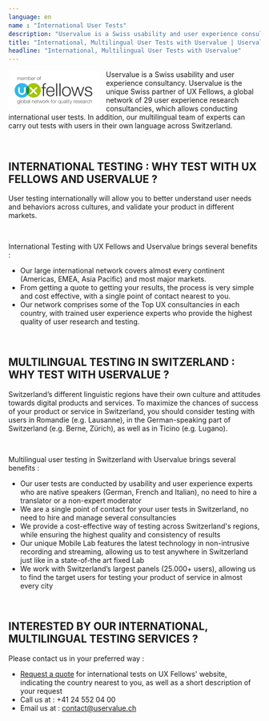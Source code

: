 ```yaml
---
language: en
name : "International User Tests"
description: "Uservalue is a Swiss usability and user experience consultancy. Uservalue is the unique Swiss partner of UX Fellows, a global network of 29 user experience research consultancies, which allows conducting international user tests. In addition, our multilingual team of experts can carry out tests with users in their own language across Switzerland."
title: "International, Multilingual User Tests with Uservalue | Uservalue, Switzerland"
headline: "International, Multilingual User Tests with Uservalue" 
---
```

<p align=justify><img align=left alt="ux fellows" src=/dist/img/resize/ux_logo_claim_member_RGB-medium-180x80.png style=width:180px;float:left;height:80px;PADDING-RIGHT:15px width=180 height=80 /></p>

Uservalue is a Swiss usability and user experience consultancy. Uservalue is the unique Swiss partner of UX Fellows, a global network of 29 user experience research consultancies, which allows conducting international user tests. In addition, our multilingual team of experts can carry out tests with users in their own language across Switzerland.

<p align=justify>

<br />

## INTERNATIONAL TESTING : WHY TEST WITH UX FELLOWS AND USERVALUE ?

User testing internationally will allow you to better understand user needs and behaviors across cultures, and validate your product in different markets.

<br />

International Testing with UX Fellows and Uservalue brings several benefits :

* Our large international network covers almost every continent (Americas, EMEA, Asia Pacific) and most major markets.
* From getting a quote to getting your results, the process is very simple and cost effective, with a single point of contact nearest to you.</li>
* Our network comprises some of the Top UX consultancies in each country, with trained user experience experts who provide the highest quality of user research and testing.</li>

<br />

## MULTILINGUAL TESTING IN SWITZERLAND : WHY TEST WITH USERVALUE ?

Switzerland’s different linguistic regions have their own culture and attitudes towards digital products and services. To maximize the chances of success of your product or service in Switzerland, you should consider testing with users in Romandie (e.g. Lausanne), in the German-speaking part of Switzerland (e.g. Berne, Zürich), as well as in Ticino (e.g. Lugano).

<br />

Multilingual user testing in Switzerland with Uservalue brings several benefits :

* Our user tests are conducted by usability and user experience experts who are native speakers (German, French and Italian), no need to hire a translator or a non-expert moderator
* We are a single point of contact for your user tests in Switzerland, no need to hire and manage several consultancies
* We provide a cost-effective way of testing across Switzerland's regions, while ensuring the highest quality and consistency of results
* Our unique Mobile Lab features the latest technology in non-intrusive recording and streaming, allowing us to test anywhere in Switzerland just like in a state-of-the art fixed Lab
* We work with Switzerland’s largest panels (25.000+ users), allowing us to find the target users for testing your product of service in almost every city

<br />

## INTERESTED BY OUR INTERNATIONAL, MULTILINGUAL TESTING SERVICES ?

Please contact us in your preferred way :

* <a target="_blank" href=http://www.uxfellows.com/>Request a quote</a> for international tests on UX Fellows' website, indicating the country nearest to you, as well as a short description of your request
* Call us at : +41 24 552 04 00
* Email us at : <a href=mailto:contact@uservalue.ch>contact@uservalue.ch</a>
